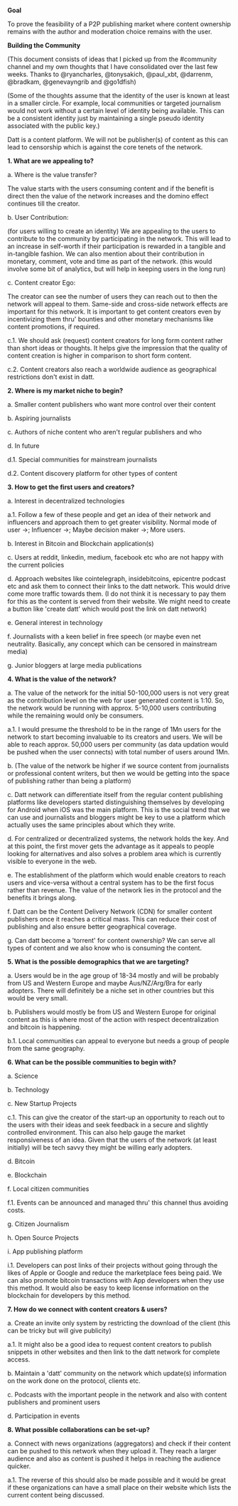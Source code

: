 **Goal**

To prove the feasibility of a P2P publishing market where content ownership remains with the author and moderation choice remains with the user.

**Building the Community**

(This document consists of ideas that I picked up from the #community channel and my own thoughts that I have consolidated over the last few weeks. Thanks to @ryancharles, @tonysakich, @paul\_xbt, @darrenm, @bradkam, @genevayngrib and @go1dfish)

(Some of the thoughts assume that the identity of the user is known at least in a smaller circle. For example, local communities or targeted journalism would not work without a certain level of identity being available. This can be a consistent identity just by maintaining a single pseudo identity associated with the public key.)

Datt is a content platform. We will not be publisher(s) of content as this can lead to censorship which is against the core tenets of the network.

**1.  What are we appealing to?**

  a. Where is the value transfer?

  The value starts with the users consuming content and if the benefit is direct then the value of the network increases and the domino effect continues till the creator.

  b. User Contribution:

  (for users willing to create an identity) We are appealing to the users to contribute to the community by participating in the network. This will lead to an increase in self-worth if their participation is rewarded in a tangible and in-tangible fashion. We can also mention about their contribution in monetary, comment, vote and time as part of the network. (this would involve some bit of analytics, but will help in keeping users in the long run)

  c. Content creator Ego:

  The creator can see the number of users they can reach out to then the network will appeal to them. Same-side and cross-side network effects are important for this network. It is important to get content creators even by incentivizing them thru' bounties and other monetary mechanisms like content promotions, if required.

  c.1. We should ask (request) content creators for long form content rather than short ideas or thoughts. It helps give the impression that the quality of content creation is higher in comparison to short form content.

  c.2. Content creators also reach a worldwide audience as geographical restrictions don't exist in datt.

**2.  Where is my market niche to begin?**

  a. Smaller content publishers who want more control over their content

  b. Aspiring journalists

  c. Authors of niche content who aren't regular publishers and who

  d. In future

  d.1. Special communities for mainstream journalists

  d.2. Content discovery platform for other types of content

**3.  How to get the first users and creators?**

  a. Interest in decentralized technologies

  a.1. Follow a few of these people and get an idea of their network and influencers and approach them to get greater visibility. Normal mode of user ->; Influencer ->; Maybe decision maker ->; More users.

  b. Interest in Bitcoin and Blockchain application(s)

  c. Users at reddit, linkedin, medium, facebook etc who are not happy with the current policies

  d. Approach websites like cointelegraph, insidebitcoins, epicentre podcast etc and ask them to connect their links to the datt network. This would drive come more traffic towards them. (I do not think it is necessary to pay them for this as the content is served from their website. We might need to create a button like 'create datt' which would post the link on datt network)

  e. General interest in technology

  f. Journalists with a keen belief in free speech (or maybe even net neutrality. Basically, any concept which can be censored in mainstream media)

  g. Junior bloggers at large media publications

**4. What is the value of the network?**

  a. The value of the network for the initial 50-100,000 users is not very great as the contribution level on the web for user generated content is 1:10. So, the network would be running with approx. 5-10,000 users contributing while the remaining would only be consumers.

  a.1. I would presume the threshold to be in the range of 1Mn users for the network to start becoming invaluable to its creators and users. We will be able to reach approx. 50,000 users per community (as data updation would be pushed when the user connects) with total number of users around 1Mn.

  b. (The value of the network be higher if we source content from journalists or professional content writers, but then we would be getting into the space of publishing rather than being a platform)

  c. Datt network can differentiate itself from the regular content publishing platforms like developers started distinguishing themselves by developing for Android when iOS was the main platform. This is the social trend that we can use and journalists and bloggers might be key to use a platform which actually uses the same principles about which they write.

  d. For centralized or decentralized systems, the network holds the key. And at this point, the first mover gets the advantage as it appeals to people looking for alternatives and also solves a problem area which is currently visible to everyone in the web.

  e. The establishment of the platform which would enable creators to reach users and vice-versa without a central system has to be the first focus rather than revenue. The value of the network lies in the protocol and the benefits it brings along.

  f. Datt can be the Content Delivery Network (CDN) for smaller content publishers once it reaches a critical mass. This can reduce their cost of publishing and also ensure better geographical coverage.

  g. Can datt become a 'torrent' for content ownership? We can serve all types of content and we also know who is consuming the content.

**5. What is the possible demographics that we are targeting?**

  a. Users would be in the age group of 18-34 mostly and will be probably from US and Western Europe and maybe Aus/NZ/Arg/Bra for early adopters. There will definitely be a niche set in other countries but this would be very small.

  b. Publishers would mostly be from US and Western Europe for original content as this is where most of the action with respect decentralization and bitcoin is happening.

  b.1. Local communities can appeal to everyone but needs a group of people from the same geography.

**6. What can be the possible communities to begin with?**

  a. Science

  b. Technology

  c. New Startup Projects

  c.1. This can give the creator of the start-up an opportunity to reach out to the users with their ideas and seek feedback in a secure and slightly controlled environment. This can also help gauge the market responsiveness of an idea. Given that the users of the network (at least initially) will be tech savvy they might be willing early adopters.

  d. Bitcoin

  e. Blockchain

  f. Local citizen communities

  f.1. Events can be announced and managed thru' this channel thus avoiding costs.

  g. Citizen Journalism

  h. Open Source Projects

  i. App publishing platform

  i.1. Developers can post links of their projects without going through the likes of Apple or Google and reduce the marketplace fees being paid. We can also promote bitcoin transactions with App developers when they use this method. It would also be easy to keep license information on the blockchain for developers by this method.

**7. How do we connect with content creators & users?**

  a. Create an invite only system by restricting the download of the client (this can be tricky but will give publicity)

  a.1. It might also be a good idea to request content creators to publish snippets in other websites and then link to the datt network for complete access.

  b. Maintain a 'datt' community on the network which update(s) information on the work done on the protocol, clients etc.

  c. Podcasts with the important people in the network and also with content publishers and prominent users

  d. Participation in events

**8. What possible collaborations can be set-up?**

  a. Connect with news organizations (aggregators) and check if their content can be pushed to this network when they upload it. They reach a larger audience and also as content is pushed it helps in reaching the audience quicker.

  a.1. The reverse of this should also be made possible and it would be great if these organizations can have a small place on their website which lists the current content being discussed.
